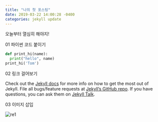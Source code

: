 ```yaml
---
title: "나의 첫 포스팅"
date: 2019-03-22 14:00:28 -0400
categories: jekyll update
---
```


오늘부터 열심히 해야지!

01 파이썬 코드 붙이기 

```python
def print_hi(name):
  print("hello", name)
print_hi('Tom')
```

02 링크 걸어보기

Check out the [Jekyll docs][jekyll-docs] for more info on how to get the most out of Jekyll. File all bugs/feature requests at [Jekyll’s GitHub repo][jekyll-gh]. If you have questions, you can ask them on [Jekyll Talk][jekyll-talk].

[jekyll-docs]: https://jekyllrb.com/docs/home
[jekyll-gh]:   https://github.com/jekyll/jekyll
[jekyll-talk]: https://talk.jekyllrb.com/


03 이미지 삽입

![re1](https://raw.githubusercontent.com/14ryu/14ryu.github.io/img/re1.PNG)

